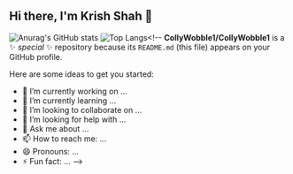 ## Hi there, I'm Krish Shah 👋


![Anurag's GitHub stats](https://github-readme-stats.vercel.app/api?username=CollyWobble1&show_icons=true&theme=cobalt)
![Top Langs](https://github-readme-stats.vercel.app/api/top-langs/?username=anuraghazra&langs_count=8)<!--
**CollyWobble1/CollyWobble1** is a ✨ _special_ ✨ repository because its `README.md` (this file) appears on your GitHub profile.

Here are some ideas to get you started:

- 🔭 I’m currently working on ...
- 🌱 I’m currently learning ...
- 👯 I’m looking to collaborate on ...
- 🤔 I’m looking for help with ...
- 💬 Ask me about ...
- 📫 How to reach me: ...
- 😄 Pronouns: ...
- ⚡ Fun fact: ...
-->
